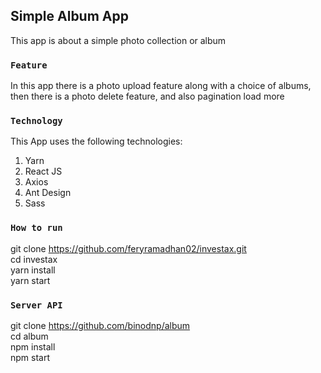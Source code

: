 ## Simple Album App
This app is about a simple photo collection or album

### `Feature`
In this app there is a photo upload feature along with a choice of albums,<br>
then there is a photo delete feature, and also pagination load more

### `Technology`
This App uses the following technologies:
1. Yarn
2. React JS
3. Axios
4. Ant Design
5. Sass


### `How to run`
git clone https://github.com/feryramadhan02/investax.git <br>
cd investax <br>
yarn install <br>
yarn start

### `Server API`
git clone https://github.com/binodnp/album <br>
cd album <br>
npm install <br>
npm start
